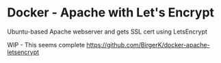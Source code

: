 # Docker - Apache with Let's Encrypt
Ubuntu-based Apache webserver and gets SSL cert using LetsEncrypt

WIP - This seems complete
https://github.com/BirgerK/docker-apache-letsencrypt
